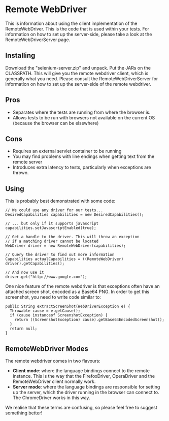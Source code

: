 # Remote WebDriver

This is information about using the client implementation of the RemoteWebDriver. This is the code that is used within your tests. For information on how to set up the server-side, please take a look at the RemoteWebDriverServer page.

## Installing

Download the "selenium-server.zip" and unpack. Put the JARs on the CLASSPATH. This will give you the remote webdriver client, which is generally what you need. Please consult the RemoteWebDriverServer for information on how to set up the server-side of the remote webdriver.

## Pros

  * Separates where the tests are running from where the browser is.
  * Allows tests to be run with browsers not available on the current OS (because the browser can be elsewhere)

## Cons

  * Requires an external servlet container to be running
  * You may find problems with line endings when getting text from the remote server
  * Introduces extra latency to tests, particularly when exceptions are thrown.

## Using

This is probably best demonstrated with some code:

```
// We could use any driver for our tests...
DesiredCapabilities capabilities = new DesiredCapabilities();

// ... but only if it supports javascript
capabilities.setJavascriptEnabled(true);

// Get a handle to the driver. This will throw an exception
// if a matching driver cannot be located
WebDriver driver = new RemoteWebDriver(capabilities);

// Query the driver to find out more information
Capabilities actualCapabilities = ((RemoteWebDriver) driver).getCapabilities();

// And now use it
driver.get("http://www.google.com");
```

One nice feature of the remote webdriver is that exceptions often have an attached screen shot, encoded as a Base64 PNG. In order to get this screenshot, you need to write code similar to:

```
public String extractScreenShot(WebDriverException e) {
  Throwable cause = e.getCause();
  if (cause instanceof ScreenshotException) {
    return ((ScreenshotException) cause).getBase64EncodedScreenshot();
  }
  return null;
}
```

## RemoteWebDriver Modes

The remote webdriver comes in two flavours:

  * **Client mode**: where the language bindings connect to the remote instance. This is the way that the FirefoxDriver, OperaDriver and the RemoteWebDriver client normally work.
  * **Server mode**: where the language bindings are responsible for setting up the server, which the driver running in the browser can connect to. The ChromeDriver works in this way.

We realise that these terms are confusing, so please feel free to suggest something better!